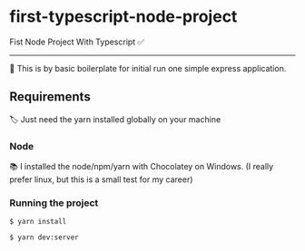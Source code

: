 # first-typescript-node-project
Fist Node Project With Typescript :white_check_mark:

---

:test_tube: This is by basic boilerplate for initial run one simple express application.

## Requirements

:label: Just need the yarn installed globally on your machine

### Node

:books: I installed the node/npm/yarn with Chocolatey on Windows. (I really prefer linux, but this is a small test for my career)

### Running the project

`$ yarn install`

`$ yarn dev:server`
